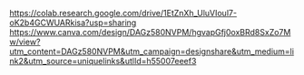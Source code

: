 https://colab.research.google.com/drive/1EtZnXh_UluVIoul7-oK2b4GCWUARkisa?usp=sharing
https://www.canva.com/design/DAGz580NVPM/hgvapGfj0oxBRd8SxZo7Mw/view?utm_content=DAGz580NVPM&utm_campaign=designshare&utm_medium=link2&utm_source=uniquelinks&utlId=h55007eeef3
